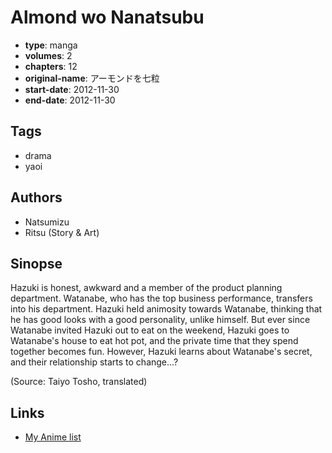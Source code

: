 # Almond wo Nanatsubu

-   **type**: manga
-   **volumes**: 2
-   **chapters**: 12
-   **original-name**: アーモンドを七粒
-   **start-date**: 2012-11-30
-   **end-date**: 2012-11-30

## Tags

-   drama
-   yaoi

## Authors

-   Natsumizu
-   Ritsu (Story & Art)

## Sinopse

Hazuki is honest, awkward and a member of the product planning department. Watanabe, who has the top business performance, transfers into his department. Hazuki held animosity towards Watanabe, thinking that he has good looks with a good personality, unlike himself. But ever since Watanabe invited Hazuki out to eat on the weekend, Hazuki goes to Watanabe's house to eat hot pot, and the private time that they spend together becomes fun. However, Hazuki learns about Watanabe's secret, and their relationship starts to change...?

(Source: Taiyo Tosho, translated)

## Links

-   [My Anime list](https://myanimelist.net/manga/111253/Almond_wo_Nanatsubu)
